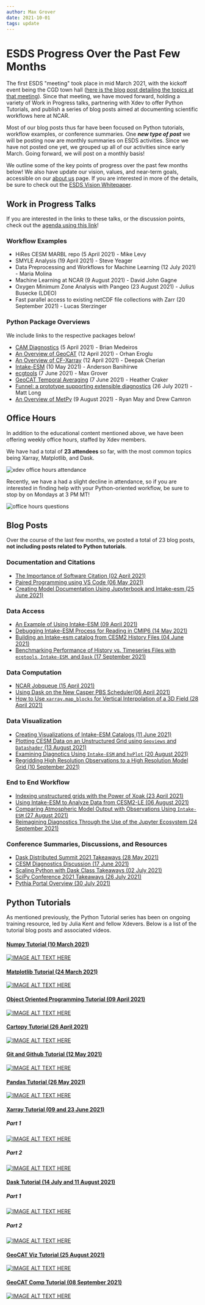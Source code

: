 ```yaml
---
author: Max Grover
date: 2021-10-01
tags: update
---
```


# ESDS Progress Over the Past Few Months

The first ESDS "meeting" took place in mid March 2021, with the kickoff event being the CGD town hall ([here is the blog post detailing the topics at that meeting](https://ncar.github.io/esds/posts/2021/esds-blog/)). Since that meeting, we have moved forward, holding a variety of Work in Progress talks, partnering with Xdev to offer Python Tutorials, and publish a series of blog posts aimed at documenting scientific workflows here at NCAR.

Most of our blog posts thus far have been focused on Python tutorials, workflow examples, or conference summaries. One **_new type of post_** we will be posting now are monthly summaries on ESDS activities. Since we have not posted one yet, we grouped up all of our activities since early March. Going forward, we will post on a monthly basis!

We outline some of the key points of progress over the past few months below! We also have update our vision, values, and near-term goals, accessible on our [about us](https://ncar.github.io/esds/about/) page. If you are interested in more of the details, be sure to check out the [ESDS Vision Whitepaper](https://docs.google.com/document/d/1hwl-3QpFlR8tGrLxdxZrC9edT3CeLTG9dqy6_8KupYg/edit?usp=sharing).

## Work in Progress Talks

If you are interested in the links to these talks, or the discussion points, check out the [agenda using this link](https://docs.google.com/document/d/13lpcxSWmcdeguchuGxmAG895w1HMQRexCGIxjxDZ8YQ/edit?usp=sharing)!

### Workflow Examples

- HiRes CESM MARBL repo (5 April 2021) - Mike Levy
- SMYLE Analysis (19 April 2021) - Steve Yeager
- Data Preprocessing and Workflows for Machine Learning (12 July 2021) - Maria Molina
- Machine Learning at NCAR (9 August 2021) - David John Gagne
- Oxygen Minimum Zone Analysis with Pangeo (23 August 2021) - Julius Busecke (LDEO)
- Fast parallel access to existing netCDF file collections with Zarr (20 September 2021) - Lucas Sterzinger

### Python Package Overviews

We include links to the respective packages below!

- [CAM Diagnostics](https://github.com/NCAR/CAM_diagnostics) (5 April 2021) - Brian Medeiros
- [An Overview of GeoCAT](https://geocat-examples.readthedocs.io/en/latest/gallery/index.html) (12 April 2021) - Orhan Eroglu
- [An Overview of CF-Xarray](https://cf-xarray.readthedocs.io/en/latest/) (12 April 2021) - Deepak Cherian
- [Intake-ESM](https://intake-esm.readthedocs.io/en/latest/) (10 May 2021) - Anderson Banihirwe
- [ecgtools](https://ecgtools.readthedocs.io/en/latest/) (7 June 2021) - Max Grover
- [GeoCAT Temporal Averaging](https://github.com/hCraker/calendar_average_demo) (7 June 2021) - Heather Craker
- [Funnel: a prototype supporting extensible diagnostics](https://github.com/NCAR/esds-funnel) (26 July 2021) - Matt Long
- [An Overview of MetPy](https://unidata.github.io/MetPy/latest/devel/CONTRIBUTING.html) (9 August 2021) - Ryan May and Drew Camron

## Office Hours

In addition to the educational content mentioned above, we have been offering weekly office hours, staffed by Xdev members.

We have had a total of **23 attendees** so far, with the most common topics being Xarray, Matplotlib, and Dask.

![xdev office hours attendance](../images/office_hours_attendance.png)

Recently, we have a had a slight decline in attendance, so if you are interested in finding help with your Python-oriented workflow, be sure to stop by on Mondays at 3 PM MT!

![office hours questions](../images/office_hours_questions.png)

## Blog Posts

Over the course of the last few months, we posted a total of 23 blog posts, **not including posts related to Python tutorials**.

### Documentation and Citations

- [The Importance of Software Citation (02 April 2021)](https://ncar.github.io/esds/posts/2021/software-citation/)
- [Paired Programming using VS Code (06 May 2021)](https://ncar.github.io/esds/posts/2021/paired_programming_vs/)
- [Creating Model Documentation Using Jupyterbook and Intake-esm (25 June 2021)](https://ncar.github.io/esds/posts/2021/model_documentation_jupyterbook/)

### Data Access

- [An Example of Using Intake-ESM (09 April 2021)](https://ncar.github.io/esds/posts/2021/intake_esm_dask/)
- [Debugging Intake-ESM Process for Reading in CMIP6 (14 May 2021)](https://ncar.github.io/esds/posts/2021/intake_cmip6_debug/)
- [Building an Intake-esm catalog from CESM2 History Files (04 June 2021)](https://ncar.github.io/esds/posts/2021/ecgtools-history-files-example/)
- [Benchmarking Performance of History vs. Timeseries Files with `ecgtools`, `Intake-ESM`, and `Dask` (17 September 2021)](https://ncar.github.io/esds/posts/2021/benchmarking-history-timeseries-intake/)

### Data Computation

- [NCAR Jobqueue (15 April 2021)](https://ncar.github.io/esds/posts/2021/ncar-jobqueue-example/)
- [Using Dask on the New Casper PBS Scheduler(06 April 2021)](https://ncar.github.io/esds/posts/2021/casper_pbs_dask/)
- [How to Use `xarray.map_blocks` for Vertical Interpolation of a 3D Field (28 April 2021)](https://ncar.github.io/esds/posts/2021/map_blocks_example/)

### Data Visualization

- [Creating Visualizations of Intake-ESM Catalogs (11 June 2021)](https://ncar.github.io/esds/posts/2021/graphviz_example/)
- [Plotting CESM Data on an Unstructured Grid using `Geoviews` and `Datashader` (13 August 2021)](https://ncar.github.io/esds/posts/2021/cesm-datashader/)
- [Examining Diagnotics Using `Intake-ESM` and `hvPlot` (20 August 2021)](https://ncar.github.io/esds/posts/2021/intake-esm-holoviews-diagnostics/)
- [Regridding High Resolution Observations to a High Resolution Model Grid (10 September 2021)](https://ncar.github.io/esds/posts/2021/regrid-observations-pop-grid/)

### End to End Workflow

- [Indexing unstructured grids with the Power of Xoak (23 April 2021)](https://ncar.github.io/esds/posts/2021/multiple_index_xarray_xoak/#indexing-unstructured-grids-with-the-power-of-xoak)
- [Using Intake-ESM to Analyze Data from CESM2-LE (06 August 2021)](https://ncar.github.io/esds/posts/2021/intake-cesm2-le-glade-example/)
- [Comparing Atmospheric Model Output with Observations Using `Intake-ESM` (27 August 2021)](https://ncar.github.io/esds/posts/2021/intake-obs-cesm2le-comparison/)
- [Reimagining Diagnostics Through the Use of the Jupyter Ecosystem (24 September 2021)](https://ncar.github.io/esds/posts/2021/jupyter-based-diagnostics-overview/)

### Conference Summaries, Discussions, and Resources

- [Dask Distributed Summit 2021 Takeaways (28 May 2021)](https://ncar.github.io/esds/posts/2021/dask-summit-takeaway/)
- [CESM Diagnostics Discussion (17 June 2021)](https://ncar.github.io/esds/posts/2021/cesm-workshop-2021-diagnostics/)
- [Scaling Python with Dask Class Takeaways (02 July 2021)](https://ncar.github.io/esds/posts/2021/scaling-with-dask-class-takeaways/)
- [SciPy Conference 2021 Takeaways (26 July 2021)](https://ncar.github.io/esds/posts/2021/scipy-2021-takeaways/)
- [Pythia Portal Overview (30 July 2021)](https://ncar.github.io/esds/posts/2021/project-pythia-overview/)

## Python Tutorials

As mentioned previously, the Python Tutorial series has been on ongoing training resource, led by Julia Kent and fellow Xdevers. Below is a list of the tutorial blog posts and associated videos.

#### [Numpy Tutorial (10 March 2021)](https://ncar.github.io/esds/posts/2021/numpy-tutorial/)

[![IMAGE ALT TEXT HERE](https://img.youtube.com/vi/kstc-6uz7AQ/0.jpg)](https://www.youtube.com/watch?v=kstc-6uz7AQ)

#### [Matplotlib Tutorial (24 March 2021)](https://ncar.github.io/esds/posts/2021/matplotlib-tutorial/)

[![IMAGE ALT TEXT HERE](https://img.youtube.com/vi/EiPRIdHQEmE/0.jpg)](https://www.youtube.com/watch?v=EiPRIdHQEmE)

#### [Object Oriented Programming Tutorial (09 April 2021)](https://ncar.github.io/esds/posts/2021/object-oriented-programming-tutorial/)

[![IMAGE ALT TEXT HERE](https://img.youtube.com/vi/GEFnL8C62u8/0.jpg)](https://www.youtube.com/watch?v=GEFnL8C62u8)

#### [Cartopy Tutorial (26 April 2021)](https://ncar.github.io/esds/posts/2021/cartopy-tutorial/)

[![IMAGE ALT TEXT HERE](https://img.youtube.com/vi/ivmd3RluMiw/0.jpg)](https://www.youtube.com/watch?v=ivmd3RluMiw)

#### [Git and Github Tutorial (12 May 2021)](https://ncar.github.io/esds/posts/2021/git-and-github-tutorial/)

[![IMAGE ALT TEXT HERE](https://img.youtube.com/vi/fYkPn0Nttlg/0.jpg)](https://www.youtube.com/watch?v=fYkPn0Nttlg)

#### [Pandas Tutorial (26 May 2021)](https://ncar.github.io/esds/posts/2021/pandas-tutorial/)

[![IMAGE ALT TEXT HERE](https://img.youtube.com/vi/BsV3ek7qsiM/0.jpg)](https://www.youtube.com/watch?v=BsV3ek7qsiM)

#### [Xarray Tutorial (09 and 23 June 2021)](https://ncar.github.io/esds/posts/2021/xarray-tutorial/)

##### Part 1

[![IMAGE ALT TEXT HERE](https://img.youtube.com/vi/Ss4ryKukhi4/0.jpg)](https://www.youtube.com/watch?v=Ss4ryKukhi4)

##### Part 2

[![IMAGE ALT TEXT HERE](https://img.youtube.com/vi/2H_4drBwORY/0.jpg)](https://www.youtube.com/watch?v=2H_4drBwORY)

#### [Dask Tutorial (14 July and 11 August 2021)](https://ncar.github.io/esds/posts/2021/dask-tutorial/)

##### Part 1

[![IMAGE ALT TEXT HERE](https://img.youtube.com/vi/wn-QM6QUB_U/0.jpg)](https://www.youtube.com/watch?v=wn-QM6QUB_U)

##### Part 2

[![IMAGE ALT TEXT HERE](https://img.youtube.com/vi/yn4_-1pHC5k/0.jpg)](https://www.youtube.com/watch?v=yn4_-1pHC5k)

#### [GeoCAT Viz Tutorial (25 August 2021)](https://ncar.github.io/esds/posts/2021/geocat-tutorial/)

[![IMAGE ALT TEXT HERE](https://img.youtube.com/vi/It231le1fAU/0.jpg)](https://www.youtube.com/watch?v=It231le1fAU)

#### [GeoCAT Comp Tutorial (08 September 2021)](https://ncar.github.io/esds/posts/2021/geocat-comp-tutorial/)

[![IMAGE ALT TEXT HERE](https://img.youtube.com/vi/uiWDQKI8YTQ/0.jpg)](https://www.youtube.com/watch?v=uiWDQKI8YTQ)

